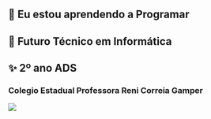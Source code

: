 ## 🌱 Eu estou aprendendo a Programar 
## 🤖 Futuro Técnico em Informática 
## ✨ 2º ano ADS

### Colegio Estadual Professora Reni Correia Gamper
![](https://c.tenor.com/AQ6lqIkGTgQAAAAC/programmer-programming.gif)
